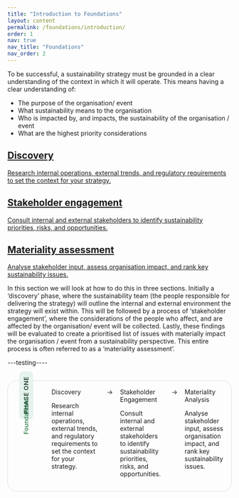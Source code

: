 ```yaml
---
title: "Introduction to Foundations"
layout: content
permalink: /foundations/introduction/
order: 1
nav: true
nav_title: "Foundations"
nav_order: 2
---
```


To be successful, a sustainability strategy must be grounded in a clear understanding of the context in which it will operate.  This means having a clear understanding of:
-	The purpose of the organisation/ event
-	What sustainability means to the organisation
-	Who is impacted by, and impacts, the sustainability of the organisation / event
-	What are the highest priority considerations

<section class="phase-blocks outlined green">
  <a href="/foundations/discovery/" class="phase-block">
    <h2>Discovery</h2>
    <p>Research internal operations, external trends, and regulatory requirements to set the context for your strategy.</p>
  </a>
  <a href="/foundations/stakeholderEngagement/" class="phase-block">
    <h2>Stakeholder engagement</h2>
    <p>Consult internal and external stakeholders to identify sustainability priorities, risks, and opportunities.</p>
  </a>
  <a href="/foundations/materialityAssessment/" class="phase-block">
    <h2>Materiality assessment</h2>
    <p>Analyse stakeholder input, assess organisation impact, and rank key sustainability issues.</p>
  </a>
</section>

In this section we will look at how to do this in three sections.  Initially a ‘discovery’ phase, where the sustainability team (the people responsible for delivering the strategy) will outline the internal and external environment the strategy will exist within.  This will be followed by a process of ‘stakeholder engagement’, where the considerations of the people who affect, and are affected by the organisation/ event will be collected.  Lastly, these findings will be evaluated to create a prioritised list of issues with materially impact the organisation / event from a sustainability perspective.  This entire process is often referred to as a ‘materiality assessment’.  


---testing----

<div class="phase-diagram-wrapper">
  <div class="rotated-sidebar-container">
    <div class="rotated-label">PHASE ONE</div>
    <div class="rotated-step">Foundations</div>
  </div>
  <div class="phase-diagram">
    <div class="phase-block current">
      <div class="phase-header">Discovery</div>
      <p>Research internal operations, external trends, and regulatory requirements to set the context for your strategy.</p>
    </div>
    <div class="arrow">&#8594;</div>
    <div class="phase-block">
      <div class="phase-header">Stakeholder Engagement</div>
      <p>Consult internal and external stakeholders to identify sustainability priorities, risks, and opportunities.</p>
    </div>
    <div class="arrow">&#8594;</div>
    <div class="phase-block">
      <div class="phase-header">Materiality Analysis</div>
      <p>Analyse stakeholder input, assess organisation impact, and rank key sustainability issues.</p>
    </div>
  </div>
</div>

<style>
.phase-diagram-wrapper {
  display: flex;
  align-items: flex-start; /* Align top edges */
  margin: 2rem 0;
  border: 1px solid #d4e3dc;
  border-radius: 20px;
  padding: 1rem;
  gap: 1rem;
}

.rotated-sidebar-container {
  display: flex;
  flex-direction: column; /* Stack the rotated labels */
  align-items: center; /* Center them horizontally */
  justify-content: center; /* Center them vertically in the sidebar space */
  margin-right: 1rem;
  width: 50px; /* Adjust this width as needed to accommodate the rotated text */
  flex-shrink: 0; /* Prevent it from shrinking */
}

.rotated-label {
  background: #e6f2ed;
  font-weight: 600;
  font-size: 0.85rem;
  letter-spacing: 0.05em;
  color: #1f3f2e;
  padding: 0.5rem 0.75rem;
  border-radius: 10px;
  transform: rotate(270deg);
  white-space: nowrap;
  margin-bottom: 1rem;
}

.rotated-step {
  font-size: 0.85rem;
  color: #2f7c4c;
  font-weight: 500;
  padding: 0.5rem 0.75rem;
  border-radius: 10px;
  transform: rotate(270deg);
  white-space: nowrap;
}

.phase-diagram {
  display: flex;
  align-items: stretch;
  gap: 1rem;
  flex: 1;
  flex-wrap: nowrap;
}

/* ... (rest of your existing CSS for .phase-block, .arrow, etc.) ... */

@media (max-width: 768px) {
  .phase-diagram-wrapper {
    flex-direction: column;
    align-items: stretch;
    gap: 0.5rem;
    padding: 1rem 0.5rem;
  }
  .rotated-sidebar-container {
    flex-direction: row;
    justify-content: center;
    margin-right: 0;
    margin-bottom: 0.5rem;
    width: auto; /* Reset width for horizontal layout */
  }
  .rotated-label,
  .rotated-step {
    transform: none;
    white-space: normal;
    margin-bottom: 0;
    margin-right: 0.5rem;
  }
  .phase-diagram {
    flex-direction: column;
  }
  .arrow {
    transform: rotate(90deg);
  }
}
</style>
